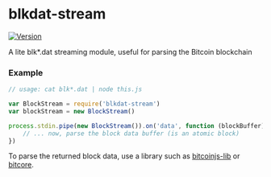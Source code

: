 # blkdat-stream

[![Version](http://img.shields.io/npm/v/blkdat-stream.svg)](https://www.npmjs.org/package/blkdat-stream)

A lite blk\*.dat streaming module, useful for parsing the Bitcoin blockchain


### Example

``` javascript
// usage: cat blk*.dat | node this.js

var BlockStream = require('blkdat-stream')
var blockStream = new BlockStream()

process.stdin.pipe(new BlockStream()).on('data', function (blockBuffer) {
	// ... now, parse the block data buffer (is an atomic block)
})
```

To parse the returned block data, use a library such as [bitcoinjs-lib](https://github.com/bitcoinjs/bitcoinjs-lib) or [bitcore](https://github.com/bitpay/bitcore).
